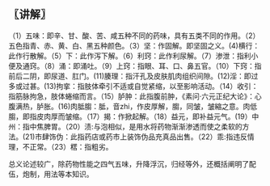 ## 〖讲解〗

（1）五味：即辛、甘、酸、苦、咸五种不同的药味，具有五类不同的作用。（2）五色指青、赤、黄、白、黑五种颜色。（3）坚：作固解。即坚固之义。(4)横行：此作行散解。（5）下：此作泻下解。（6）利窍：此作利尿解。（7）渗泄：指利小便及通窍。（8）涌：即涌吐。（9）上窍：指眼、耳、口、鼻五官。（10）下窍：指前后二阴，即尿道、肛门。(11)腠理：指汗孔及皮肤肌肉组织间隙。(12)淫：即过多或过甚。(13)拘挛：指肢体牵引不适或自觉紧缩，以至影响活动。（14）收引：指筋脉拘急，肢体蜷缩而言。（15）胪肿：此指腹前肿，《素问·六元正纪大论》：心腹满热，胪胀。(16)肉胝䐢：胝，音zhi，作皮厚解，䐢，同皱，皱縮之意。肉低䐢，即指皮肉厚而皱缩。（17）揭：作掀起解。（18）益元，即补益元气。(19）中州：指中焦脾胃。（20）渍:与泡相似，是用水将药物渐渐渗透而使之柔软的方法。(21)市肆饰伪：此指药店或药市上装饰伪品充真品出售。（22）乖:指违反情理，不正常。（23）楛：指粗劣。

总义论述较广，除药物性能之四气五味，升降浮沉，归经等外，还概括阐明了配伍，炮制，用法等本知识。

